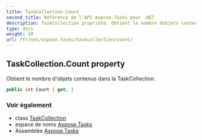 ```yaml
---
title: TaskCollection.Count
second_title: Référence de l'API Aspose.Tasks pour .NET
description: TaskCollection propriété. Obtient le nombre dobjets contenus dans la TaskCollection.
type: docs
weight: 10
url: /fr/net/aspose.tasks/taskcollection/count/
---
```

## TaskCollection.Count property

Obtient le nombre d'objets contenus dans la TaskCollection.

```csharp
public int Count { get; }
```

### Voir également

* class [TaskCollection](../)
* espace de noms [Aspose.Tasks](../../taskcollection/)
* Assemblée [Aspose.Tasks](../../../)


